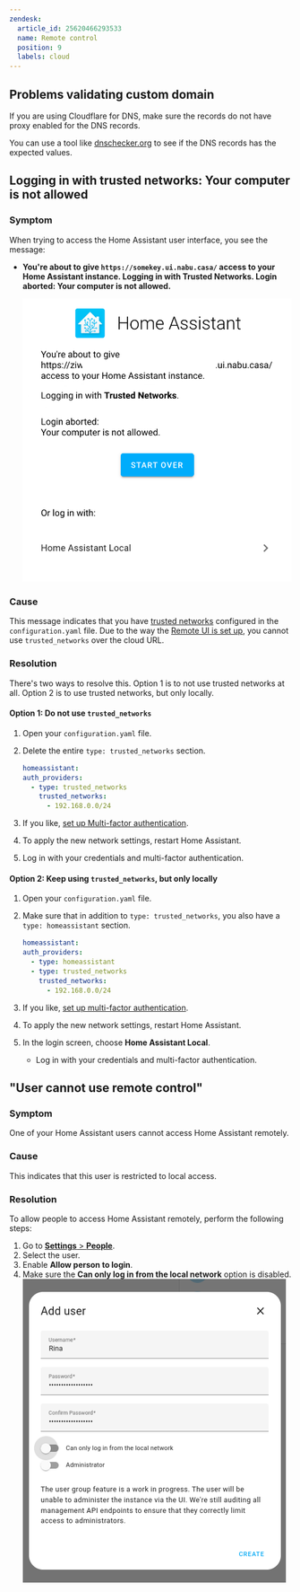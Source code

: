 ```yaml
---
zendesk:
  article_id: 25620466293533
  name: Remote control
  position: 9
  labels: cloud
---
```


## Problems validating custom domain

If you are using Cloudflare for DNS, make sure the records do not have proxy enabled for the DNS records.

You can use a tool like [dnschecker.org](https://dnschecker.org/) to see if the DNS records has the expected values.

## Logging in with trusted networks: Your computer is not allowed

### Symptom

When trying to access the Home Assistant user interface, you see the message:

- **You're about to give `https://somekey.ui.nabu.casa/` access to your Home Assistant instance. Logging in with Trusted Networks. Login aborted: Your computer is not allowed.**

    <img src="/static/img/cloud/login-trusted-networks-01.png" alt="Unable to connect to Home Assistant Cloud">

### Cause

This message indicates that you have [trusted networks](https://www.home-assistant.io/docs/authentication/providers/#trusted-networks) configured in the `configuration.yaml` file. Due to the way the [Remote UI is set up](/config/remote/#how-it-works), you cannot use `trusted_networks` over the cloud URL.

### Resolution

There's two ways to resolve this. Option 1 is to not use trusted networks at all. Option 2 is to use trusted networks, but only locally.

#### Option 1: Do not use `trusted_networks`

1. Open your `configuration.yaml` file.
2. Delete the entire `type: trusted_networks` section.

   ```yaml
   homeassistant:
   auth_providers:
     - type: trusted_networks
       trusted_networks:
         - 192.168.0.0/24
   ```

3. If you like, [set up Multi-factor authentication](https://www.home-assistant.io/docs/authentication/multi-factor-auth/).
4. To apply the new network settings, restart Home Assistant.
5. Log in with your credentials and multi-factor authentication.

#### Option 2: Keep using `trusted_networks`, but only locally

1. Open your `configuration.yaml` file.
2. Make sure that in addition to `type: trusted_networks`, you also have a `type: homeassistant` section.

   ```yaml
   homeassistant:
   auth_providers:
     - type: homeassistant
     - type: trusted_networks
       trusted_networks:
         - 192.168.0.0/24
   ```

3. If you like, [set up multi-factor authentication](https://www.home-assistant.io/docs/authentication/multi-factor-auth/).
4. To apply the new network settings, restart Home Assistant.
5. In the login screen, choose **Home Assistant Local**.
   - Log in with your credentials and multi-factor authentication.

## "User cannot use remote control"

### Symptom

One of your Home Assistant users cannot access Home Assistant remotely.

### Cause

This indicates that this user is restricted to local access.

### Resolution

To allow people to access Home Assistant remotely, perform the following steps:

1. Go to [**Settings** > **People**](https://my.home-assistant.io/redirect/people/).
2. Select the user.
3. Enable **Allow person to login**.
4. Make sure the **Can only log in from the local network** option is disabled.
   <img src="/static/img/cloud/login_from_local_network_only.png" alt="Disable toggle on 'Can only login from local network option'">
